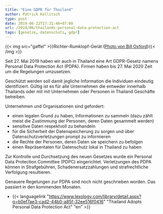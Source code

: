 ```yaml
---
title: "Eine GDPR für Thailand"
author: Patrick Kollitsch
type: post
date: 2019-06-22T17:31:48+07:00
url: /2019/06/thailands-personal-data-protection-act
tags: [gesetze, datenschutz, gdpr]
---
```


{{< img src="gaffel" >}}Richter-Rumklopf-Ger&auml;t (<a href="https://unsplash.com/photos/r2ESY7RXB4M" rel="nofollow">Photo von Bill Oxford</a>){{< /img >}}

Seit 27. Mai 2019 haben wir auch in Thailand eine Art GDPR-Gesetz namens Personal Data Protection Act (PDPA). Firmen haben bis 27. Mai 2020 Zeit um die Regelungen umzusetzen. 

Gesch&uuml;tzt werden soll damit jegliche Information die Individuen eindeutig identifiziert. G&uuml;ltig ist es f&uuml;r alle Unternehmen die entweder innerhalb Thailands oder mit mit Unternehmen oder Personen in Thailand Gesch&auml;fte betreiben. 

Unternehmen und Organisationen sind gefordert:

- einen legalen Grund zu haben, Informationen zu sammeln (dazu z&auml;hlt meist die Zustimmung der Personen, deren Daten gesammelt werden)
- sensitive Daten respektvoll zu behandeln
- f&uuml;r die Sicherheit der Datenspeicherung zu sorgen und &uuml;ber Datenschutzverletzungen prompt zu informieren
- die Rechte der Personen, deren Daten sie speichern zu befolgen
- einen Repr&auml;sentaten f&uuml;r Datenschutz lokal in Thailand zu haben

Zur Kontrolle und Durchsetzung des neuen Gesetzes wurde ein Personal Data Protection Committee (PDPC) eingerichtet. Verletzungen des PDPA k&ouml;nnen in Strafgeb&uuml;hren, Schadenersatzzahlungen und strafrechtliche Verfolgung resultieren. 

Genauere Regelungen zur PDPA sind noch nicht geschrieben worden. Das passiert in den kommenden Monaten.

- {{< languagelink "https://www.lexology.com/library/detail.aspx?g=b0ef7ae3-cad2-44b0-a85f-32ee516f0416" "Thailand Adopts Personal Data Protection Act" "en" >}}
